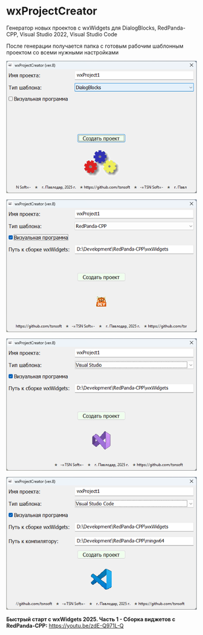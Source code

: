 # wxProjectCreator
Генератор новых проектов с wxWidgets для DialogBlocks, RedPanda-CPP, Visual Studio 2022, Visual Studio Code

После генерации получается папка с готовым рабочим шаблонным проектом со всеми нужными настройками

![srcreenshot](screenshot1.png)

![srcreenshot](screenshot2.png)

![srcreenshot](screenshot3.png)

![srcreenshot](screenshot4.png)

**Быстрый старт с wxWidgets 2025. Часть 1 - Сборка виджетов с RedPanda-CPP:** https://youtu.be/zdE-Q971L-Q